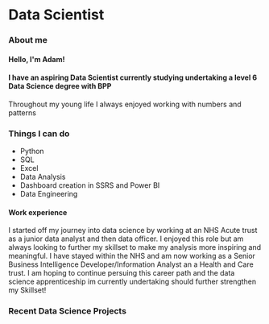 # Data Scientist

### About me
#### Hello, I'm Adam!
#### I have an aspiring Data Scientist currently studying undertaking a level 6 Data Science degree with BPP

Throughout my young life I always enjoyed working with numbers and patterns

### Things I can do

-  Python
-  SQL
-  Excel
-  Data Analysis
-  Dashboard creation in SSRS and Power BI
-  Data Engineering

#### Work experience

I started off my journey into data science by working at an NHS Acute trust as a junior data analyst and then data officer. I enjoyed this role but am always looking to further my skillset to make my analysis more inspiring and meaningful. I have stayed within the NHS and am now working as a Senior Business Intelligence Developer/Information Analyst an a Health and Care trust. I am hoping to continue persuing this career path and the data science apprenticeship im currently undertaking should further strengthen my Skillset!

### Recent Data Science Projects

